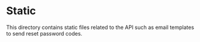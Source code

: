 # Static

This directory contains static files related to the API such as email templates to send reset password codes.

